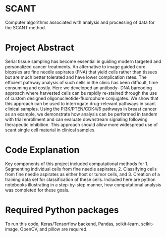 # SCANT
Computer algorithms associated with analysis and processing of data for the SCANT method.

# Project Abstract
Serial tissue sampling has become essential in guiding modern targeted and
personalized cancer treatments. An alternative to image guided core biopsies are fine
needle aspirates (FNA) that yield cells rather than tissues but are much better tolerated
and have lower complication rates. The efficient pathway analysis of such cells in the
clinic has been difficult, time consuming and costly. Here we developed an antibody-
DNA barcoding approach where harvested cells can be rapidly re-stained through the
use of custom designed oligonucleotide-fluorophore conjugates. We show that this
approach can be used to interrogate drug-relevant pathways in scant clinical samples.
Using the PI3K/PTEN/CDK4/6 pathways in breast cancer as an example, we
demonstrate how analysis can be performed in tandem with trial enrollment and can
evaluate downstream signaling following therapeutic inhibition. This approach should
allow more widespread use of scant single cell material in clinical samples.

# Code Explanation
Key components of this project included computational methods for 1. Segmenting individual cells
from fine needle aspirates, 2. Classifying cells from fine needle aspirates as either host or tumor cells, 
and 3. Creation of a training data set for classification of these cells. Included here are python notebooks
illustrating in a step-by-step manner, how computational analysis was completed for these goals. 

# Required Python packages
To run this code, Keras/Tensorflow backend, Pandas, scikit-learn, scikit-image, OpenCV, and pillow are required. 

